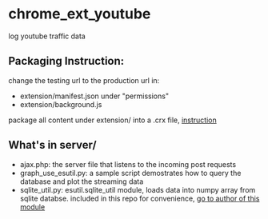 # chrome_ext_youtube
log youtube traffic data

## Packaging Instruction:
change the testing url to the production url in:
- extension/manifest.json under "permissions"
- extension/background.js

package all content under extension/ into a .crx file, [instruction](https://developer.chrome.com/extensions/packaging)

## What's in server/
- ajax.php:  the server file that listens to the incoming post requests
- graph_use_esutil.py:  a sample script demostrates how to query the database and plot the streaming data
- sqlite_util.py: esutil.sqlite_util module, loads data into numpy array from sqlite databse. included in this repo for convenience, [go to author of this module](https://code.google.com/p/esutil/)



